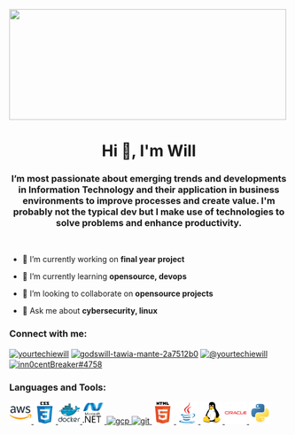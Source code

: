 <img src=https://rishavanand.github.io/static/images/greetings.gif width=500px height=200px align=center>

<h1 align="center">Hi 👋, I'm Will</h1>
<h3 align="center">I’m most passionate about emerging trends and developments in Information Technology and their application in business environments to improve processes and create value. I'm probably not the typical dev but I make use of technologies to solve problems and enhance productivity.</h3>

<br>

- 🔭 I’m currently working on **final year project**

- 🌱 I’m currently learning **opensource, devops**

- 👯 I’m looking to collaborate on **opensource projects**

<!-- - 📝 I regularly write articles on [medium.com/yourTechieWill](medium.com/yourTechieWill) -->

- 💬 Ask me about **cybersecurity, linux**

<!-- - 📫 How to reach me **godswillmante1@outlook.com**

- 📄 Know about my experiences [resume.link/here](resume.link/here)

- ⚡ Fun fact **I lot hidden under the smile.** -->

<h3 align="left">Connect with me:</h3>
<p align="left">
<a href="https://twitter.com/yourtechiewill" target="blank"><img align="center" src="https://raw.githubusercontent.com/rahuldkjain/github-profile-readme-generator/master/src/images/icons/Social/twitter.svg" alt="yourtechiewill" height="30" width="40" /></a>
<a href="https://linkedin.com/in/godswill-tawia-mante-2a7512b0" target="blank"><img align="center" src="https://raw.githubusercontent.com/rahuldkjain/github-profile-readme-generator/master/src/images/icons/Social/linked-in-alt.svg" alt="godswill-tawia-mante-2a7512b0" height="30" width="40" /></a>
<a href="https://medium.com/@yourtechiewill" target="blank"><img align="center" src="https://raw.githubusercontent.com/rahuldkjain/github-profile-readme-generator/master/src/images/icons/Social/medium.svg" alt="@yourtechiewill" height="30" width="40" /></a>
<a href="https://discord.gg/inn0centBreaker#4758" target="blank"><img align="center" src="https://raw.githubusercontent.com/rahuldkjain/github-profile-readme-generator/master/src/images/icons/Social/discord.svg" alt="inn0centBreaker#4758" height="30" width="40" /></a>
</p>

<h3 align="left">Languages and Tools:</h3>
<p align="left"> <a href="https://aws.amazon.com" target="_blank" rel="noreferrer"> <img src="https://raw.githubusercontent.com/devicons/devicon/master/icons/amazonwebservices/amazonwebservices-original-wordmark.svg" alt="aws" width="40" height="40"/> </a> <a href="https://www.w3schools.com/css/" target="_blank" rel="noreferrer"> <img src="https://raw.githubusercontent.com/devicons/devicon/master/icons/css3/css3-original-wordmark.svg" alt="css3" width="40" height="40"/> </a> <a href="https://www.docker.com/" target="_blank" rel="noreferrer"> <img src="https://raw.githubusercontent.com/devicons/devicon/master/icons/docker/docker-original-wordmark.svg" alt="docker" width="40" height="40"/> </a> <a href="https://dotnet.microsoft.com/" target="_blank" rel="noreferrer"> <img src="https://raw.githubusercontent.com/devicons/devicon/master/icons/dot-net/dot-net-original-wordmark.svg" alt="dotnet" width="40" height="40"/> </a> <a href="https://cloud.google.com" target="_blank" rel="noreferrer"> <img src="https://www.vectorlogo.zone/logos/google_cloud/google_cloud-icon.svg" alt="gcp" width="40" height="40"/> </a> <a href="https://git-scm.com/" target="_blank" rel="noreferrer"> <img src="https://www.vectorlogo.zone/logos/git-scm/git-scm-icon.svg" alt="git" width="40" height="40"/> </a> <a href="https://www.w3.org/html/" target="_blank" rel="noreferrer"> <img src="https://raw.githubusercontent.com/devicons/devicon/master/icons/html5/html5-original-wordmark.svg" alt="html5" width="40" height="40"/> </a> <a href="https://www.java.com" target="_blank" rel="noreferrer"> <img src="https://raw.githubusercontent.com/devicons/devicon/master/icons/java/java-original.svg" alt="java" width="40" height="40"/> </a> <a href="https://www.linux.org/" target="_blank" rel="noreferrer"> <img src="https://raw.githubusercontent.com/devicons/devicon/master/icons/linux/linux-original.svg" alt="linux" width="40" height="40"/> </a> <a href="https://www.oracle.com/" target="_blank" rel="noreferrer"> <img src="https://raw.githubusercontent.com/devicons/devicon/master/icons/oracle/oracle-original.svg" alt="oracle" width="40" height="40"/> </a> <a href="https://www.python.org" target="_blank" rel="noreferrer"> <img src="https://raw.githubusercontent.com/devicons/devicon/master/icons/python/python-original.svg" alt="python" width="40" height="40"/> </a> </p>
